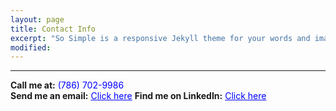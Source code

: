```yaml
---
layout: page
title: Contact Info
excerpt: "So Simple is a responsive Jekyll theme for your words and images."
modified:
---
```


<hr/>

**Call me at:** <span style="color: blue">(786) 702-9986</span><br/>
**Send me an email:** <a style="color: blue" href="mailto:jasonvic97@gmail.com">Click here</a>
**Find me on LinkedIn:** <a style="color: blue" href="https://www.linkedin.com/in/jason-victor-795b3b193/"> Click here</a>
